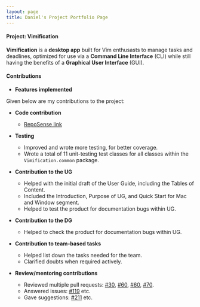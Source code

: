 ```yaml
---
layout: page
title: Daniel's Project Portfolio Page
---
```


#### Project: Vimification

**Vimification** is a **desktop app** built for Vim enthusasts to manage tasks and deadlines, optimized for use via a **Command Line Interface** (CLI) while still having the benefits of a **Graphical User Interface** (GUI).

#### Contributions

- **Features implemented**

Given below are my contributions to the project:

- **Code contribution**

    - [RepoSense link](https://nus-cs2103-ay2223s2.github.io/tp-dashboard/?search=daniellingzy&breakdown=true)

- **Testing**

    - Improved and wrote more testing, for better coverage.
    - Wrote a total of 11 unit-testing test classes for all classes within the `Vimification.common` package.

- **Contribution to the UG**

    - Helped with the initial draft of the User Guide, including the Tables of Content.
    - Included the Introduction, Purpose of UG, and Quick Start for Mac and Window segment.
    - Helped to test the product for documentation bugs within UG.

- **Contribution to the DG**

    - Helped to check the product for documentation bugs within UG.

- **Contribution to team-based tasks**

    - Helped list down the tasks needed for the team.
    - Clarified doubts when required actively.
  
- **Review/mentoring contributions**

    - Reviewed multiple pull requests: [#30](https://github.com/AY2223S2-CS2103T-T15-3/tp/pull/18), [#60](https://github.com/AY2223S2-CS2103T-T15-3/tp/pull/85), [#60](https://github.com/AY2223S2-CS2103T-T15-3/tp/pull/60), [#70](https://github.com/AY2223S2-CS2103T-T15-3/tp/pull/70).
    - Answered issues: [#119](https://github.com/AY2223S2-CS2103T-T15-3/tp/issues/119) etc.
    - Gave suggestions: [#211](https://github.com/AY2223S2-CS2103T-T15-3/tp/issues/211) etc.
